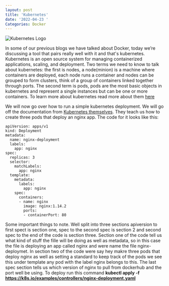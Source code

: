 ```yaml
---
layout: post
title: 'Kubernetes'
date: '2022-04-23 '
Categories: Docker  
---
```



![Kubernetes  Logo ](https://www.shapeblue.com/wp-content/uploads/2020/12/Kubernetes-logo.png)

In some of our previous blogs we have talked about Docker, today we’re discussing a tool that pairs really well with it and that's kubernetes. Kubernetes is an open source system for managing containerized applications, scaling, and deployment. Two terms we need to know to talk about kubernetes: the first is nodes, a node(minion) is a machine where containers are deployed, each node runs a container and nodes can be grouped to form clusters, think of a group of containers linked together through ports. The second term is pods, pods are the most basic objects in kubernetes and represent a single instances but can be one or more containers. To learn more about kubernetes read more about them [here](https://en.wikipedia.org/wiki/Kubernetes)

We will now go over how to run a simple kubernetes deployment. We will go off the documentation from [Kubernetes themselves](https://kubernetes.io/docs/concepts/workloads/controllers/deployment/). They teach us how to create three pods that deploy an nginx app. The code for it looks like this:
  
    apiVersion: apps/v1
    kind: Deployment
    metadata:
      name: nginx-deployment
      labels:
        app: nginx
    spec:
      replicas: 3
      selector:
        matchLabels:
          app: nginx
      template:
        metadata:
          labels:
            app: nginx
        spec:
          containers:
          - name: nginx
            image: nginx:1.14.2
            ports:
            - containerPort: 80

Some important things to note. Well split into three sections apiversion to first spect is section one, spec to the second spec is section 2 and second spec to the end of the code is section three. Section one of the code tell us what kind of stuff the fille will be doing as well as metadata, so in this case the file is deploying an app called nginx and were name the file nginx-deploymet. In section two of the code were say hey makre three pods that deploy nginx as well as setting a standard to keep track of the pods we see this under template any pod with the label nginx belongs to this. The last spec section tells us which version of nginx to pull from dockerhub and the port well be using. To deploy run this command **kubectl apply -f https://k8s.io/examples/controllers/nginx-deployment.yaml**
